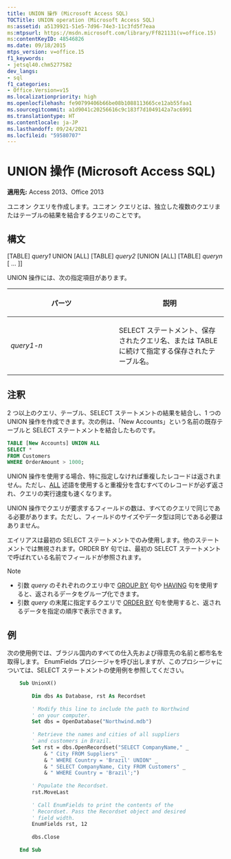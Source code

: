 ```yaml
---
title: UNION 操作 (Microsoft Access SQL)
TOCTitle: UNION operation (Microsoft Access SQL)
ms:assetid: a5139921-51e5-7d96-74e3-11c3fd5f7eaa
ms:mtpsurl: https://msdn.microsoft.com/library/Ff821131(v=office.15)
ms:contentKeyID: 48546826
ms.date: 09/18/2015
mtps_version: v=office.15
f1_keywords:
- jetsql40.chm5277582
dev_langs:
- sql
f1_categories:
- Office.Version=v15
ms.localizationpriority: high
ms.openlocfilehash: fe90799406b66be08b1088113665ce12ab55faa1
ms.sourcegitcommit: a1d9041c20256616c9c183f7d1049142a7ac6991
ms.translationtype: HT
ms.contentlocale: ja-JP
ms.lasthandoff: 09/24/2021
ms.locfileid: "59580707"
---
```

# <a name="union-operation-microsoft-access-sql"></a>UNION 操作 (Microsoft Access SQL)

**適用先:** Access 2013、Office 2013

ユニオン クエリを作成します。ユニオン クエリとは、独立した複数のクエリまたはテーブルの結果を結合するクエリのことです。

## <a name="syntax"></a>構文

\[TABLE\] *query1* UNION \[ALL\] \[TABLE\] *query2* \[UNION \[ALL\] \[TABLE\] *queryn* \[ ... \]\]

UNION 操作には、次の指定項目があります。

<table>
<colgroup>
<col style="width: 50%" />
<col style="width: 50%" />
</colgroup>
<thead>
<tr class="header">
<th><p>パーツ</p></th>
<th><p>説明</p></th>
</tr>
</thead>
<tbody>
<tr class="odd">
<td><p><em>query1-n</em></p></td>
<td><p>SELECT ステートメント、保存されたクエリ名、または TABLE に続けて指定する保存されたテーブル名。</p></td>
</tr>
</tbody>
</table>


## <a name="remarks"></a>注釈

2 つ以上のクエリ、テーブル、SELECT ステートメントの結果を結合し、1 つの UNION 操作を作成できます。次の例は、「New Accounts」という名前の既存テーブルと SELECT ステートメントを結合したものです。

```sql
TABLE [New Accounts] UNION ALL 
SELECT * 
FROM Customers 
WHERE OrderAmount > 1000;
```

UNION 操作を使用する場合、特に指定しなければ重複したレコードは返されません。ただし、[ALL](https://docs.microsoft.com/office/vba/access/Concepts/Structured-Query-Language/all-distinct-distinctrow-top-predicates-microsoft-access-sql) 述語を使用すると重複分を含むすべてのレコードが必ず返され、クエリの実行速度も速くなります。

UNION 操作でクエリが要求するフィールドの数は、すべてのクエリで同じである必要があります。ただし、フィールドのサイズやデータ型は同じである必要はありません。

エイリアスは最初の SELECT ステートメントでのみ使用します。他のステートメントでは無視されます。ORDER BY 句では、最初の SELECT ステートメントで呼ばれている名前でフィールドが参照されます。

> [!NOTE]
> - 引数 *query* のそれぞれのクエリ中で [GROUP BY](https://docs.microsoft.com/office/vba/access/Concepts/Structured-Query-Language/group-by-clause-microsoft-access-sql) 句や [HAVING](https://docs.microsoft.com/office/vba/access/concepts/structured-query-language/having-clause-microsoft-access-sql) 句を使用すると、返されるデータをグループ化できます。
> - 引数 *query* の末尾に指定するクエリで [ORDER BY](https://docs.microsoft.com/office/vba/access/concepts/structured-query-language/order-by-clause-microsoft-access-sql) 句を使用すると、返されるデータを指定の順序で表示できます。

## <a name="example"></a>例

次の使用例では、ブラジル国内のすべての仕入先および得意先の名前と都市名を取得します。 EnumFields プロシージャを呼び出しますが、このプロシージャについては、SELECT ステートメントの使用例を参照してください。

```vb
    Sub UnionX() 
     
        Dim dbs As Database, rst As Recordset 
     
        ' Modify this line to include the path to Northwind 
        ' on your computer. 
        Set dbs = OpenDatabase("Northwind.mdb") 
         
        ' Retrieve the names and cities of all suppliers  
        ' and customers in Brazil. 
        Set rst = dbs.OpenRecordset("SELECT CompanyName," _ 
            & " City FROM Suppliers" _ 
            & " WHERE Country = 'Brazil' UNION" _ 
            & " SELECT CompanyName, City FROM Customers" _ 
            & " WHERE Country = 'Brazil';") 
         
        ' Populate the Recordset. 
        rst.MoveLast 
         
        ' Call EnumFields to print the contents of the  
        ' Recordset. Pass the Recordset object and desired 
        ' field width. 
        EnumFields rst, 12 
     
        dbs.Close 
     
    End Sub
```

